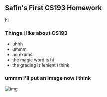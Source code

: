 ## Safin's First CS193 Homework
hi

### Things I like about CS193

- uhhh
- ummm
- no exams
- the magic word is hi
- the grading is lenient i think







### ummm i'll put an image now i think
![img](https://onextrapixel.com/wp-content/uploads/2013/07/shutterstock-1.jpg)
